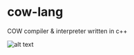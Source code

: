 # cow-lang

COW compiler & interpreter written in c++

![alt text](https://media.discordapp.net/attachments/751511097462358106/1116539976721629256/image.png)
